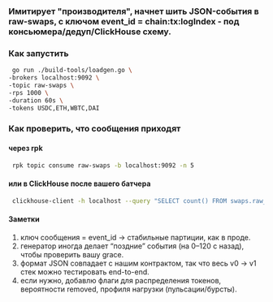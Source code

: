 ### Имитирует "производителя", начнет шить JSON-события в raw-swaps, с ключом event_id = chain:tx:logIndex - под консьюмера/дедуп/ClickHouse схему.

### Как запустить
```bash
 go run ./build-tools/loadgen.go \
-brokers localhost:9092 \
-topic raw-swaps \
-rps 1000 \
-duration 60s \
-tokens USDC,ETH,WBTC,DAI
```


### Как проверить, что сообщения приходят
#### через rpk
``` bash
 rpk topic consume raw-swaps -b localhost:9092 -n 5
```

#### или в ClickHouse после вашего батчера
``` bash
 clickhouse-client -h localhost --query "SELECT count() FROM swaps.raw_swaps"
```

#### Заметки
1. ключ сообщения = event_id → стабильные партиции, как в проде.
2. генератор иногда делает “поздние” события (на 0–120 с назад), чтобы проверить вашу grace.
3. формат JSON совпадает с нашим контрактом, так что весь v0 → v1 стек можно тестировать end-to-end.
4. если нужно, добавлю флаги для распределения токенов, вероятности removed, профиля нагрузки (пульсации/бурсты).
